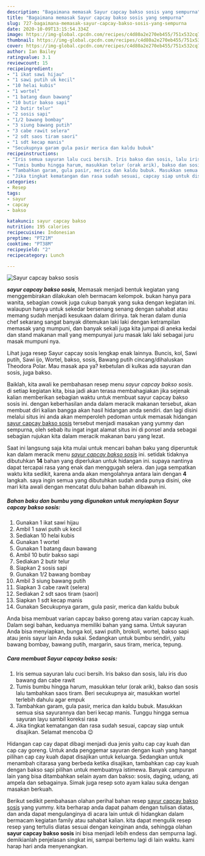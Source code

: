 ```yaml
---
description: "Bagaimana memasak Sayur capcay bakso sosis yang sempurna"
title: "Bagaimana memasak Sayur capcay bakso sosis yang sempurna"
slug: 727-bagaimana-memasak-sayur-capcay-bakso-sosis-yang-sempurna
date: 2020-10-09T13:15:54.334Z
image: https://img-global.cpcdn.com/recipes/c4d80a2e270eb455/751x532cq70/sayur-capcay-bakso-sosis-foto-resep-utama.jpg
thumbnail: https://img-global.cpcdn.com/recipes/c4d80a2e270eb455/751x532cq70/sayur-capcay-bakso-sosis-foto-resep-utama.jpg
cover: https://img-global.cpcdn.com/recipes/c4d80a2e270eb455/751x532cq70/sayur-capcay-bakso-sosis-foto-resep-utama.jpg
author: Ian Bailey
ratingvalue: 3.1
reviewcount: 15
recipeingredient:
- "1 ikat sawi hijau"
- "1 sawi putih uk kecil"
- "10 helai kubis"
- "1 wortel"
- "1 batang daun bawang"
- "10 butir bakso sapi"
- "2 butir telur"
- "2 sosis sapi"
- "1/2 bawang bombay"
- "3 siung bawang putih"
- "3 cabe rawit selera"
- "2 sdt saos tiram saori"
- "1 sdt kecap manis"
- "Secukupnya garam gula pasir merica dan kaldu bubuk"
recipeinstructions:
- "Iris semua sayuran lalu cuci bersih. Iris bakso dan sosis, lalu iris duo bawang dan cabe rawit"
- "Tumis bumbu hingga harum, masukkan telur (orak arik), bakso dan sosis lalu tambahkan saos tiram. Beri secukupnya air, masukkan wortel terlebih dahulu agar empuk"
- "Tambahkan garam, gula pasir, merica dan kaldu bubuk. Masukkan semua sisa sayurannya dan beri kecap manis. Tunggu hingga semua sayuran layu sambil koreksi rasa"
- "Jika tingkat kematangan dan rasa sudah sesuai, capcay siap untuk disajikan. Selamat mencoba 😉"
categories:
- Resep
tags:
- sayur
- capcay
- bakso

katakunci: sayur capcay bakso 
nutrition: 195 calories
recipecuisine: Indonesian
preptime: "PT21M"
cooktime: "PT38M"
recipeyield: "2"
recipecategory: Lunch

---
```



![Sayur capcay bakso sosis](https://img-global.cpcdn.com/recipes/c4d80a2e270eb455/751x532cq70/sayur-capcay-bakso-sosis-foto-resep-utama.jpg)

<b><i>sayur capcay bakso sosis</i></b>, Memasak menjadi bentuk kegiatan yang menggembirakan dilakukan oleh bermacam kelompok. bukan hanya para wanita, sebagian cowok juga cukup banyak yang suka dengan kegiatan ini. walaupun hanya untuk sekedar bersenang senang dengan sahabat atau memang sudah menjadi kesukaan dalam dirinya. tak heran dalam dunia chef sekarang sangat banyak ditemukan laki laki dengan ketrampilan memasak yang mumpuni, dan banyak sekali juga kita jumpai di aneka kedai dan stand makanan mall yang mempunyai juru masak laki laki sebagai juru masak mumpuni nya.

Lihat juga resep Sayur capcay sosis lengkap enak lainnya. Buncis, kol, Sawi putih, Sawi ijo, Wortel, bakso, sosis, Bawang putih cincang/dihaluskan Theodora Polar. Mau masak apa ya? kebetulan di kulkas ada sayuran dan sosis, juga bakso.

Baiklah, kita awali ke pembahasan resep menu <i>sayur capcay bakso sosis</i>. di setiap kegiatan kita, bisa jadi akan terasa membahagiakan jika sejenak kalian memberikan sebagian waktu untuk membuat sayur capcay bakso sosis ini. dengan keberhasilan anda dalam meracik makanan tersebut, akan membuat diri kalian bangga akan hasil hidangan anda sendiri. dan lagi disini melalui situs ini anda akan memperoleh pedoman untuk memasak hidangan <u>sayur capcay bakso sosis</u> tersebut menjadi masakan yang yummy dan sempurna, oleh sebab itu ingat ingat alamat situs ini di ponsel anda sebagai sebagian rujukan kita dalam meracik makanan baru yang lezat.


Saat ini langsung saja kita mulai untuk mencari bahan baku yang diperuntuk kan dalam meracik menu <u><i>sayur capcay bakso sosis</i></u> ini. setidak tidaknya dibutuhkan <b>14</b> bahan yang diperlukan untuk hidangan ini. supaya nantinya dapat tercapai rasa yang enak dan menggugah selera. dan juga sempatkan waktu kita sedikit, karena anda akan mengolahnya antara lain dengan <b>4</b> langkah. saya ingin semua yang dibutuhkan sudah anda punya disini, oke mari kita awali dengan mencatat dulu bahan bahan dibawah ini.

<!--inarticleads1-->

##### Bahan baku dan bumbu yang digunakan untuk menyiapkan Sayur capcay bakso sosis:

1. Gunakan 1 ikat sawi hijau
1. Ambil 1 sawi putih uk kecil
1. Sediakan 10 helai kubis
1. Gunakan 1 wortel
1. Gunakan 1 batang daun bawang
1. Ambil 10 butir bakso sapi
1. Sediakan 2 butir telur
1. Siapkan 2 sosis sapi
1. Gunakan 1/2 bawang bombay
1. Ambil 3 siung bawang putih
1. Siapkan 3 cabe rawit (selera)
1. Sediakan 2 sdt saos tiram (saori)
1. Siapkan 1 sdt kecap manis
1. Gunakan Secukupnya garam, gula pasir, merica dan kaldu bubuk


Anda bisa membuat varian capcay bakso goreng atau varian capcay kuah. Dalam segi bahan, keduanya memiliki bahan yang sama. Untuk sayuran Anda bisa menyiapkan, bunga kol, sawi putih, brokoli, wortel, bakso sapi atau jenis sayur lain Anda sukai. Sedangkan untuk bumbu sendiri, yaitu bawang bombay, bawang putih, margarin, saus tiram, merica, tepung. 

<!--inarticleads2-->

##### Cara membuat Sayur capcay bakso sosis:

1. Iris semua sayuran lalu cuci bersih. Iris bakso dan sosis, lalu iris duo bawang dan cabe rawit
1. Tumis bumbu hingga harum, masukkan telur (orak arik), bakso dan sosis lalu tambahkan saos tiram. Beri secukupnya air, masukkan wortel terlebih dahulu agar empuk
1. Tambahkan garam, gula pasir, merica dan kaldu bubuk. Masukkan semua sisa sayurannya dan beri kecap manis. Tunggu hingga semua sayuran layu sambil koreksi rasa
1. Jika tingkat kematangan dan rasa sudah sesuai, capcay siap untuk disajikan. Selamat mencoba 😉


Hidangan cap cay dapat dibagi menjadi dua jenis yaitu cap cay kuah dan cap cay goreng. Untuk anda penggemar sayuran dengan kuah yang hangat pilihan cap cay kuah dapat disajikan untuk keluarga. Sedangkan untuk menambah citarasa yang berbeda ketika disajikan, tambahkan cap cay kuah dengan bakso sapi pilihan untuk membuatnya istimewa. Banyak campuran lain yang bisa ditambahkan selain ayam dan bakso: sosis, daging, udang, ati ampela dan sebagainya. Simak juga resep soto ayam kalau suka dengan masakan berkuah. 

Berikut sedikit pembahasan olahan perihal bahan resep <u>sayur capcay bakso sosis</u> yang yummy. kita berharap anda dapat paham dengan tulisan diatas, dan anda dapat mengulanginya di acara lain untuk di hidangkan dalam bermacam kegiatan family atau sahabat kalian. kita dapat mengulik resep resep yang tertulis diatas sesuai dengan keinginan anda, sehingga olahan <b>sayur capcay bakso sosis</b> ini bisa menjadi lebih endess dan sempurna lagi. demikianlah penjelasan singkat ini, sampai bertemu lagi di lain waktu. kami harap hari anda menyenangkan.
